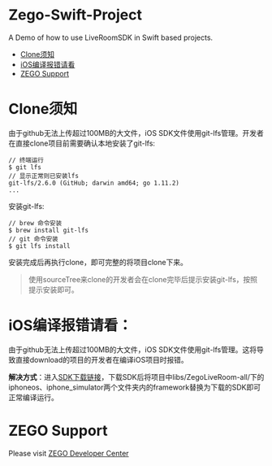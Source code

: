 # Zego-Swift-Project
A Demo of how to use LiveRoomSDK in Swift based projects.

- [Clone须知](#clone须知)
- [iOS编译报错请看](#iOS编译报错请看)
- [ZEGO Support](#zego-support)

# Clone须知
由于github无法上传超过100MB的大文件，iOS SDK文件使用git-lfs管理。开发者在直接clone项目前需要确认本地安装了git-lfs:
```objc
// 终端运行
$ git lfs
// 显示正常则已安装lfs
git-lfs/2.6.0 (GitHub; darwin amd64; go 1.11.2)
...
```
安装git-lfs:
```objc
// brew 命令安装
$ brew install git-lfs
// git 命令安装
$ git lfs install
```
安装完成后再执行clone，即可完整的将项目clone下来。

> 使用sourceTree来clone的开发者会在clone完毕后提示安装git-lfs，按照提示安装即可。


# iOS编译报错请看：
由于github无法上传超过100MB的大文件，iOS SDK文件使用git-lfs管理。这将导致直接download的项目的开发者在编译iOS项目时报错。

**解决方式**：进入[SDK下载链接](https://storage.zego.im/downloads/ZegoLiveRoom-MediaPlayer-iOS.zip)，下载SDK后将项目中libs/ZegoLiveRoom-all/下的iphoneos、iphone_simulator两个文件夹内的framework替换为下载的SDK即可正常编译运行。

# ZEGO Support
Please visit [ZEGO Developer Center](https://www.zego.im/html/document/#Application_Scenes/Video_Live)
